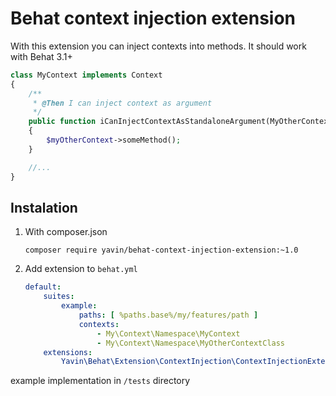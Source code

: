 # Behat context injection extension

With this extension you can inject contexts into methods. It should work with Behat 3.1+

```php
class MyContext implements Context
{
    /**
     * @Then I can inject context as argument
     */
    public function iCanInjectContextAsStandaloneArgument(MyOtherContextClass $myOtherContext)
    {
        $myOtherContext->someMethod();
    }

    //...
}
```

## Instalation
1. With composer.json
   ```
   composer require yavin/behat-context-injection-extension:~1.0
   ```

2. Add extension to `behat.yml`
   ```yaml
   default:
       suites:
           example:
               paths: [ %paths.base%/my/features/path ]
               contexts:
                   - My\Context\Namespace\MyContext
                   - My\Context\Namespace\MyOtherContextClass
       extensions:
           Yavin\Behat\Extension\ContextInjection\ContextInjectionExtension: ~
   ```

example implementation in `/tests` directory
